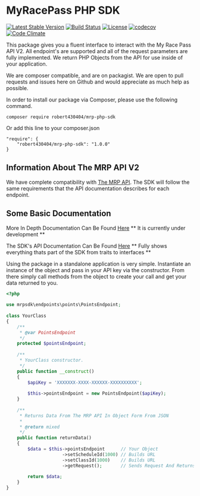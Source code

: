 # MyRacePass PHP SDK 

[![Latest Stable Version](https://poser.pugx.org/robert430404/mrp-php-sdk/v/stable)](https://packagist.org/packages/robert430404/mrp-php-sdk)
[![Build Status](https://travis-ci.org/Robert430404/mrp-php-sdk.svg?branch=master)](https://travis-ci.org/Robert430404/mrp-php-sdk)
[![License](https://img.shields.io/badge/license-MIT-blue.svg?style=flat-square)](https://github.com/Robert430404/mrp-php-sdk/blob/master/LICENSE)
[![codecov](https://codecov.io/gh/Robert430404/mrp-php-sdk/branch/master/graph/badge.svg)](https://codecov.io/gh/Robert430404/mrp-php-sdk)
[![Code Climate](https://codeclimate.com/github/Robert430404/mrp-php-sdk/badges/gpa.svg)](https://codeclimate.com/github/Robert430404/mrp-php-sdk)

This package gives you a fluent interface to interact with the My Race Pass API V2. All endpoint's are supported and all of the request parameters are fully implemented. We return PHP Objects from the API for use inside of your application. 

We are composer compatible, and are on packagist. We are open to pull requests and issues here on Github and would appreciate as much help as possible.

In order to install our package via Composer, please use the following command. 

    composer require robert430404/mrp-php-sdk

Or add this line to your composer.json
    
    "require": {
        "robert430404/mrp-php-sdk": "1.0.0"
    }

## Information About The MRP API V2

We have complete compatibility with [The MRP API](http://www.myracepass.com/developers/api/). The SDK will follow the same requirements that the API documentation describes for each endpoint.

## Some Basic Documentation

More In Depth Documentation Can Be Found [Here](https://robert430404.github.io/mrp-php-sdk/) ** It is currently under development **

The SDK's API Documentation Can Be Found [Here](http://www.pholiophp.org/robert430404/mrp-php-sdk) ** Fully shows everything thats part of the SDK from traits to interfaces **

Using the package in a standalone application is very simple. Instantiate an instance of the object and pass in your API key via the constructor. From there simply call methods from the object to create your call and get your data returned to you.

```php
<?php
     
use mrpsdk\endpoints\points\PointsEndpoint;
     
class YourClass
{
    /**
     * @var PointsEndpoint
     */
    protected $pointsEndpoint;
    
    /**
     * YourClass constructor.
     */
    public function __construct()
    {
        $apiKey = 'XXXXXXX-XXXX-XXXXXX-XXXXXXXXXX';
             
        $this->pointsEndpoint = new PointsEndpoint($apiKey);
    }
    
    /**
     * Returns Data From The MRP API In Object Form From JSON
     * 
     * @return mixed
     */
    public function returnData()
    {
        $data = $this->pointsEndpoint      // Your Object
                     ->setScheduleId(1000) // Builds URL
                     ->setClassId(1000)    // Builds URL
                     ->getRequest();       // Sends Request And Returns Data
            
        return $data;
    }
}
```
